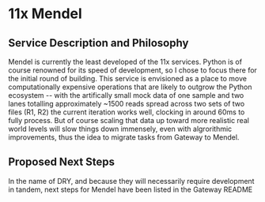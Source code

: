 # 11x Mendel 

## Service Description and Philosophy
Mendel is currently the least developed of the 11x services. Python is of course renowned for its speed of development, so I chose to focus there for the initial round of building. This service is envisioned as a place to move computationally expensive operations that are likely to outgrow the Python ecosystem -- with the artifically small mock data of one sample and two lanes totalling approximately ~1500 reads spread across two sets of two files (R1, R2) the current iteration works well, clocking in around 60ms to fully process. But of course scaling that data up toward more realistic real world levels will slow things down immensely, even with algrorithmic improvements, thus the idea to migrate tasks from Gateway to Mendel.

## Proposed Next Steps
In the name of DRY, and because they will necessarily require development in tandem, next steps for Mendel have been listed in the Gateway README
